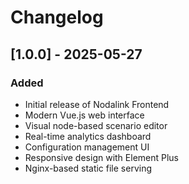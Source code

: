 # Changelog

## [1.0.0] - 2025-05-27

### Added
- Initial release of Nodalink Frontend
- Modern Vue.js web interface
- Visual node-based scenario editor
- Real-time analytics dashboard
- Configuration management UI
- Responsive design with Element Plus
- Nginx-based static file serving
